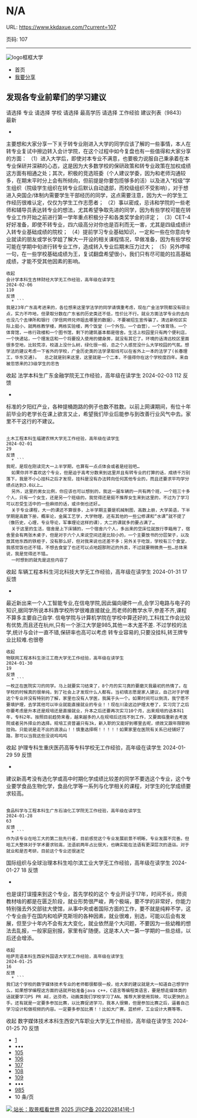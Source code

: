 # N/A

URL: https://www.kkdaxue.com/?current=107

页码: 107

---

![logo](https://www.kkdaxue.com/?current=107)框框大学
  * 首页
  * [我要分享](https://www.kkdaxue.com/post/add)


## 发现各专业前辈们的学习建议
请选择
专业
请选择
学校
请选择
最高学历
请选择
工作经验
建议列表（9843）
最新
  * ```
主要想和大家分享一下关于转专业刚进入大学的同学应该了解的一些事情，本人在转专业复试中擦边转入会计学院，在这个过程中如今复盘也有一些值得和大家分享的方面：
（1）进入大学后，即使对本专业不满意，也要极力说服自己秉承着在本专业保研并深耕的心态，这是因为大多数学校的保研政策和转专业政策在加权成绩这方面有相通之处；其次，积极的竞选班委（个人建议学委，因为和老师沟通较多，在期末平时分上会有所倾向，但前提是你要包揽够多的活）以及进入“校级”学生组织（院级学生组织在转专业后默认自动退部，而校级组织不受影响），对于想进入央国企/体制内需要学生干部经历的同学，这点需要注意，因为大一的学生工作经历很难认定，仅仅为学生工作志愿者；
（2）事以密成，忌讳和学院的一些老师和辅导员表达转专业的想法，尤其希望争取先进的同学，因为有些学校可能在转专业工作开始之前进行第一学年重点积极分子和各类奖学金的评定；
（3）CET-4好好准备，即使不转专业，四六级高分对你也是百利而无一害，尤其是四级成绩计入转专业基础成绩的院校；
（4）提前学习专业基础知识，一定和一些在你意向专业就读的朋友或学长学姐了解大一开设的相关课程情况，早做准备，因为有些学校可能在学期中旬进行转专业工作，造成转入专业后期末压力过大；
（5）另外啰嗦一句，在一些学校基础成绩为王，复试翻盘希望很小，我们只有尽可能的拉高基础成绩，才能不受其他因素的影响。
```
收起
会计学本科生吉林财经大学无工作经验，高年级在读学生
2024-02-06
110
反馈
  * ```
我是23年广东高考进来的，各位想来这里学法学的同学请慎重考虑，现在广金法学院都没有硕士点，实力不咋地，但录取分数在广东省的历史类还不低，性价比不行。就业方面法学专业的去向也没几个去律所和银行（学信网师兄师姐去哪里的数据），不要被招生宣传骗了。清远新校区实际上挺小，就两栋教学楼，两栋实验楼，两个饭堂（一个外包，一个自营），一个体育场，一个体育馆，一栋行政楼和一个图书馆，剩下的建筑基本都是宿舍。生活上校园里只有两个便利店，一个快递站，一个理发店和一个将要投入使用的健身房，就没有其它了。环境的话清远校区里面很多空地，比较荒凉，校道上没什么树，绿化很一般，总之个人感觉没什么大学校园的气氛。想学法的建议考虑一下省外的学校，广金历史类的法学录取线可以在省外上一本的法学了(长春理工，华东交通)。  总之就是别来这里，这里就是一个二本，不值得你在这个学校度四年。来自被忽悠来的23级学生的忠告
```
收起
法学本科生广东金融学院无工作经验，高年级在读学生
2024-02-03
112
反馈
  * ```
标准的夕阳红产业，各种提桶跑路的例子也数不胜数。以前上网课期间，有位十年前毕业的老学长在课上欲言又止，希望我们毕业后能参与到改善行业风气中去。家里不干这行的不建议。
```

土木工程本科生福建农林大学无工作经验，高年级在读学生
2024-02-01
29
反馈
  * ```
我呢，是现在刚读完大一上半学期，也算有一点点体会或者是经验吧…
  如果你并不喜欢这个专业，但是迫于高考分数来到这里并且有转专业的打算的话，成绩千万别落下，我是不小心挂科之后才发现，挂科是没有办法转向任何其他专业的，而且还要求平均学分绩点达到3.0以上…
  另外，这里的男女比例，你应该也可以想到的，我这一届车辆的一共有两个班，一个班三十多个人，只有一个女生，还是另一个班级的，我觉得还是挺不推荐女生来到这里的，不过为了学习可以忍受生活中的一些麻烦的话，或许倒也还好…
  关于专业课程，大一的课还不算很多，上半学期主要是机械制图，高数上册，大学英语，下半学期是高数下册，概率论，金属工艺学，大学物理，还有其他的一些公修课和“水课”就不提了（像历史，心理，专业导论，军事理论这样的课），大二的课就多的要占满了…
  关于这里的生活，宿舍是上下床铺的，一个宿舍六个人，多出来的空床位就放行李箱用了，宿舍里会有两张木桌子，但是对于六个人来说空间还是比较小的，一个主要放书的分层架子，以及放其他东西的铁柜子，没有那么好，但对我来说也还差不多；另外关于吃饭，学校有三个食堂，我感觉饭也还不错，不想去食堂了也还可以点地超那附近的外卖，不过就要稍微贵一些…总体来说，我是觉得还不错…
  一时想到的就先是这些内容了
```
收起
车辆工程本科生河北科技大学无工作经验，高年级在读学生
2024-01-31
17
反馈
  * ```
最近新出来一个人工智能专业,在信电学院,因此偏向硬件一点,会学习电路与电子的知识,据同学所说本科靠学校所学很难直接就业,而老师的教学水平,参差不齐,课程不算多主要自己自学.
信电学院与计算机学院在学校中算还好的,工科找工作会比较有优势,而且还在杭州,只有一个浙江大学是985,其他一本大差不差.
不过学校的法学,统计与会计一直不错,保研率也高可以考虑
转专业容易的,只要没挂科,转王牌专业比较难.也很卷
```
收起
物联网工程本科生浙江工商大学无工作经验，高年级在读学生
2024-01-30
19
反馈
  * ```
一枚正在医院实习的同学。马上就要实习结束了，8个月的实习真的要磨灭我最初的热情了。在学校的时候真的很单纯，到了社会上才发现什么人都有。当初填志愿是家人建议，自己对于护理这个专业并没有特别的了解，家里也没有人学医，我属于头一个。如果时间可以倒流，我宁愿不要填护理，去学其他可以毕业就能直接就业的专业！！现在川渝这边护理太卷了，实习完了之后你要考虑是升本还是规培还是直接就业，升本之后还要再次实习10个月，出来规培的话本科1年，专科2年。按照目前趋势来看，越来越多的人在规培后还找不到工作，又要面临重新去考医院或者另外择业的选择。规培工资普遍只有3k，新入职的又能好到哪里去呢，绩效又跟年限职称挂钩。只能说是走不出的浪浪山！！慎重选择啊！！！！！如果家里在医院有关系已经铺好了路，那可以当我这些没说呜呜呜
```
收起
护理专科生重庆医药高等专科学校无工作经验，高年级在读学生
2024-01-29
59
反馈
  * ```
建议新高考没有选化学或高中时期化学成绩比较差的同学不要选这个专业，这个专业要学食品生物化学，食品化学等一系列与化学相关的课程，对学生的化学成绩要求较高。
```

食品科学与工程本科生广东石油化工学院无工作经验，高年级在读学生
2024-01-28
63
反馈
  * ```
作为该专业在哈工大的第二批先行者，目前感觉这个专业发展前景不明晰，专业发展不完善。但哈工大整体对于学术要求较高，法语前两年占比很大，也确实能在法语有更深层次的造诣。对于就业和是否考研，目前这个专业还很迷茫
```

国际组织与全球治理本科生哈尔滨工业大学无工作经验，高年级在读学生
2024-01-27
18
反馈
  * ```
也是误打误撞来到这个专业，首先学校的这个 专业开设于17年，时间不长，师资教材啥的都是在匮乏阶段，就业形势很严峻，两个极端，要不学的非常好，你能力特别强去外交部驻大使馆，从事中央或者国际方面的工作，要不就是纯粹不学，这个专业由于在国内和哈萨克斯坦的各种因素，就业很难，别选，可能以后会有发展，但至少十年内不会有太大变化，就业依然是个大问题，不要因为一些幼稚的想法去乱报，一般家庭别报，家里有矿随便。这是本人大一第一学期的一些总结，以后还会增添。
```
收起
哈萨克语本科生西安外国语大学无工作经验，高年级在读学生
2024-01-25
16
反馈
  * ```
我们这个学校的数字媒体技术专业的老师都很都很一般，给大家的建议就是大一知道自己想学什么，如果想学编程这方面的话就开始准备java c++，C语言等编程类语言，要是想走媒体类的话就要学习PS PR AE，达芬奇。动画类我们学校学习了AN。推荐大家使用剪映，可以更快的上手。还有就是一定要多参加比赛，以比赛促进学习，我本人很懒，但是参加比赛之后，逼着自己学习设计和做视频的内容。一定要多参加比赛！！比如大广赛，蓝桥杯，工业设计大赛等等。
```
收起
数字媒体技术本科生西安汽车职业大学无工作经验，高年级在读学生
2024-01-25
70
反馈


  * [1](https://www.kkdaxue.com/?current=1)
  * •••
  * [105](https://www.kkdaxue.com/?current=105)
  * [106](https://www.kkdaxue.com/?current=106)
  * [107](https://www.kkdaxue.com/?current=107)
  * [108](https://www.kkdaxue.com/?current=108)
  * [109](https://www.kkdaxue.com/?current=109)
  * •••
  * [985](https://www.kkdaxue.com/?current=985)
  * 10 条/页


[![](https://www.kkdaxue.com/?current=107) 站长：取景框看世界](https://space.bilibili.com/40427625 "1")[](https://space.bilibili.com/12890453 "2")[](https://www.laoyujianli.com "resume")
[2025 沪ICP备 2022028141号-1](https://beian.miit.gov.cn/)
